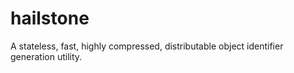 # hailstone
A stateless, fast, highly compressed, distributable object identifier generation utility.
